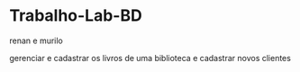 # Trabalho-Lab-BD
renan e murilo 

gerenciar e cadastrar os livros de uma biblioteca 
e cadastrar novos clientes
